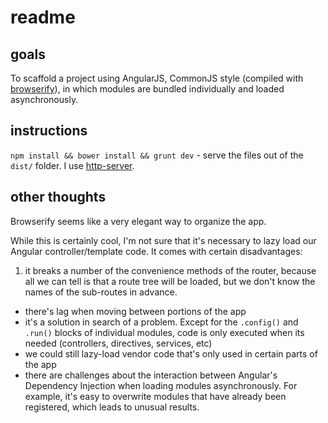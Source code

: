 readme
======


goals
-----

To scaffold a project using AngularJS, CommonJS style (compiled with [browserify](http://browserify.org)), in which modules are bundled individually and loaded asynchronously.


instructions
------------

`npm install && bower install && grunt dev` - serve the files out of the `dist/` folder. I use [http-server](https://www.npmjs.org/package/http-server).


other thoughts
--------------

Browserify seems like a very elegant way to organize the app.

While this is certainly cool, I'm not sure that it's necessary to lazy load our Angular controller/template code. It comes with certain disadvantages:

1. it breaks a number of the convenience methods of the router, because all we can tell is that a route tree will be loaded, but we don't know the names of the sub-routes in advance.
- there's lag when moving between portions of the app
- it's a solution in search of a problem. Except for the `.config()` and `.run()` blocks of individual modules, code is only executed when its needed (controllers, directives, services, etc)
- we could still lazy-load vendor code that's only used in certain parts of the app
- there are challenges about the interaction between Angular's Dependency Injection when loading modules asynchronously. For example, it's easy to overwrite modules that have already been registered, which leads to unusual results.
